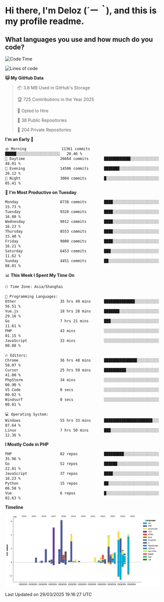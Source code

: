 # **Hi there, I'm Deloz (*´ー｀*), and this is my profile readme.**

## **What languages you use and how much do you code?**

<!--START_SECTION:waka-->
![Code Time](http://img.shields.io/badge/Code%20Time-6%2C025%20hrs%2059%20mins-blue)

![Lines of code](https://img.shields.io/badge/From%20Hello%20World%20I%27ve%20Written-50.3%20million%20lines%20of%20code-blue)

**🐱 My GitHub Data** 

> 📦 3.8 MB Used in GitHub's Storage 
 > 
> 🏆 725 Contributions in the Year 2025
 > 
> 💼 Opted to Hire
 > 
> 📜 38 Public Repositories 
 > 
> 🔑 204 Private Repositories 
 > 
**I'm an Early 🐤** 

```text
🌞 Morning                11361 commits       █████░░░░░░░░░░░░░░░░░░░░   20.46 % 
🌆 Daytime                26664 commits       ████████████░░░░░░░░░░░░░   48.01 % 
🌃 Evening                14506 commits       ███████░░░░░░░░░░░░░░░░░░   26.12 % 
🌙 Night                  3004 commits        █░░░░░░░░░░░░░░░░░░░░░░░░   05.41 % 
```
📅 **I'm Most Productive on Tuesday** 

```text
Monday                   8738 commits        ████░░░░░░░░░░░░░░░░░░░░░   15.73 % 
Tuesday                  9328 commits        ████░░░░░░░░░░░░░░░░░░░░░   16.80 % 
Wednesday                9012 commits        ████░░░░░░░░░░░░░░░░░░░░░   16.23 % 
Thursday                 8553 commits        ████░░░░░░░░░░░░░░░░░░░░░   15.40 % 
Friday                   9000 commits        ████░░░░░░░░░░░░░░░░░░░░░   16.21 % 
Saturday                 6453 commits        ███░░░░░░░░░░░░░░░░░░░░░░   11.62 % 
Sunday                   4451 commits        ██░░░░░░░░░░░░░░░░░░░░░░░   08.01 % 
```


📊 **This Week I Spent My Time On** 

```text
🕑︎ Time Zone: Asia/Shanghai

💬 Programming Languages: 
Other                    35 hrs 49 mins      ██████████████░░░░░░░░░░░   56.51 % 
Vue.js                   18 hrs 28 mins      ███████░░░░░░░░░░░░░░░░░░   29.16 % 
Go                       7 hrs 21 mins       ███░░░░░░░░░░░░░░░░░░░░░░   11.61 % 
PHP                      43 mins             ░░░░░░░░░░░░░░░░░░░░░░░░░   01.15 % 
JavaScript               33 mins             ░░░░░░░░░░░░░░░░░░░░░░░░░   00.88 % 

🔥 Editors: 
Chrome                   36 hrs 48 mins      ███████████████░░░░░░░░░░   58.07 % 
Cursor                   25 hrs 59 mins      ██████████░░░░░░░░░░░░░░░   41.00 % 
PhpStorm                 34 mins             ░░░░░░░░░░░░░░░░░░░░░░░░░   00.90 % 
VS Code                  0 secs              ░░░░░░░░░░░░░░░░░░░░░░░░░   00.02 % 
Windsurf                 0 secs              ░░░░░░░░░░░░░░░░░░░░░░░░░   00.01 % 

💻 Operating System: 
Windows                  55 hrs 33 mins      ██████████████████████░░░   87.64 % 
Linux                    7 hrs 50 mins       ███░░░░░░░░░░░░░░░░░░░░░░   12.36 % 
```

**I Mostly Code in PHP** 

```text
PHP                      82 repos            █████████░░░░░░░░░░░░░░░░   35.96 % 
Go                       52 repos            ██████░░░░░░░░░░░░░░░░░░░   22.81 % 
JavaScript               37 repos            ████░░░░░░░░░░░░░░░░░░░░░   16.23 % 
Python                   15 repos            ██░░░░░░░░░░░░░░░░░░░░░░░   06.58 % 
Vue                      6 repos             █░░░░░░░░░░░░░░░░░░░░░░░░   02.63 % 
```



**Timeline**

![Lines of Code chart](https://raw.githubusercontent.com/deloz/deloz/main/assets/bar_graph.png)


 Last Updated on 29/03/2025 19:16:27 UTC
<!--END_SECTION:waka-->

